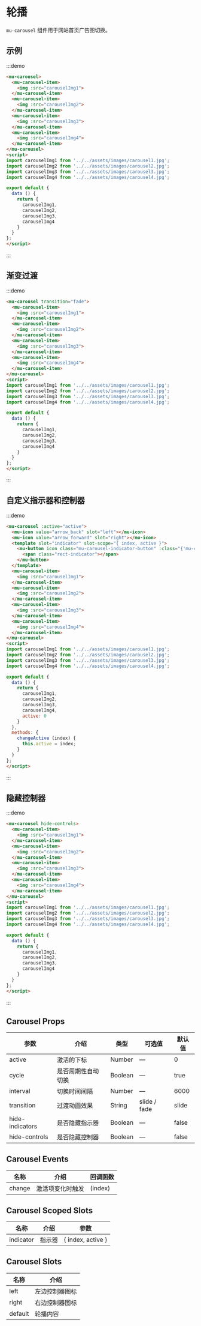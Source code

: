 # 轮播

`mu-carousel` 组件用于网站首页广告图切换。

## 示例

:::demo
```html
<mu-carousel>
  <mu-carousel-item>
    <img :src="carouselImg1">
  </mu-carousel-item>
  <mu-carousel-item>
    <img :src="carouselImg2">
  </mu-carousel-item>
  <mu-carousel-item>
    <img :src="carouselImg3">
  </mu-carousel-item>
  <mu-carousel-item>
    <img :src="carouselImg4">
  </mu-carousel-item>
</mu-carousel>
<script>
import carouselImg1 from '../../assets/images/carousel1.jpg';
import carouselImg2 from '../../assets/images/carousel2.jpg';
import carouselImg3 from '../../assets/images/carousel3.jpg';
import carouselImg4 from '../../assets/images/carousel4.jpg';

export default {
  data () {
    return {
      carouselImg1,
      carouselImg2,
      carouselImg3,
      carouselImg4
    }
  }
};
</script>
```
:::

## 渐变过渡

:::demo
```html
<mu-carousel transition="fade">
  <mu-carousel-item>
    <img :src="carouselImg1">
  </mu-carousel-item>
  <mu-carousel-item>
    <img :src="carouselImg2">
  </mu-carousel-item>
  <mu-carousel-item>
    <img :src="carouselImg3">
  </mu-carousel-item>
  <mu-carousel-item>
    <img :src="carouselImg4">
  </mu-carousel-item>
</mu-carousel>
<script>
import carouselImg1 from '../../assets/images/carousel1.jpg';
import carouselImg2 from '../../assets/images/carousel2.jpg';
import carouselImg3 from '../../assets/images/carousel3.jpg';
import carouselImg4 from '../../assets/images/carousel4.jpg';

export default {
  data () {
    return {
      carouselImg1,
      carouselImg2,
      carouselImg3,
      carouselImg4
    }
  }
};
</script>
```
:::

## 自定义指示器和控制器

:::demo
```html
<mu-carousel :active="active">
  <mu-icon value="arrow_back" slot="left"></mu-icon>
  <mu-icon value="arrow_forward" slot="right"></mu-icon>
  <template slot="indicator" slot-scope="{ index, active }">
    <mu-button icon class="mu-carousel-indicator-button" :class="{'mu-carousel-indicator-button__active': active}" @click="changeActive(index)">
      <span class="rect-indicator"></span>
    </mu-button>
  </template>
  <mu-carousel-item>
    <img :src="carouselImg1">
  </mu-carousel-item>
  <mu-carousel-item>
    <img :src="carouselImg2">
  </mu-carousel-item>
  <mu-carousel-item>
    <img :src="carouselImg3">
  </mu-carousel-item>
  <mu-carousel-item>
    <img :src="carouselImg4">
  </mu-carousel-item>
</mu-carousel>
<script>
import carouselImg1 from '../../assets/images/carousel1.jpg';
import carouselImg2 from '../../assets/images/carousel2.jpg';
import carouselImg3 from '../../assets/images/carousel3.jpg';
import carouselImg4 from '../../assets/images/carousel4.jpg';

export default {
  data () {
    return {
      carouselImg1,
      carouselImg2,
      carouselImg3,
      carouselImg4,
      active: 0
    }
  },
  methods: {
    changeActive (index) {
      this.active = index;
    }
  }
};
</script>
```
:::

## 隐藏控制器

:::demo
```html
<mu-carousel hide-controls>
  <mu-carousel-item>
    <img :src="carouselImg1">
  </mu-carousel-item>
  <mu-carousel-item>
    <img :src="carouselImg2">
  </mu-carousel-item>
  <mu-carousel-item>
    <img :src="carouselImg3">
  </mu-carousel-item>
  <mu-carousel-item>
    <img :src="carouselImg4">
  </mu-carousel-item>
</mu-carousel>
<script>
import carouselImg1 from '../../assets/images/carousel1.jpg';
import carouselImg2 from '../../assets/images/carousel2.jpg';
import carouselImg3 from '../../assets/images/carousel3.jpg';
import carouselImg4 from '../../assets/images/carousel4.jpg';

export default {
  data () {
    return {
      carouselImg1,
      carouselImg2,
      carouselImg3,
      carouselImg4
    }
  }
};
</script>
```
:::

## Carousel Props

| 参数 | 介绍 | 类型 | 可选值 | 默认值 |
|------|------|------|------|------|
| active | 激活的下标 | Number | — | 0 |
| cycle | 是否周期性自动切换 | Boolean | — | true |
| interval | 切换时间间隔 | Number  | — | 6000 |
| transition | 过渡动画效果 | String | slide / fade | slide |
| hide-indicators | 是否隐藏指示器 | Boolean | — | false |
| hide-controls | 是否隐藏控制器 | Boolean | — | false |

## Carousel Events

| 名称 | 介绍 | 回调函数 |
|-----|------|--------|
| change | 激活项变化时触发 | (index) |

## Carousel Scoped Slots

| 名称 | 介绍 | 参数 |
|------|------|------|
| indicator | 指示器 | { index, active } |

## Carousel Slots

| 名称  | 介绍 |
|------|------|
| left | 左边控制器图标 |
| right | 右边控制器图标 |
| default | 轮播内容 |

<script>
import carouselImg1 from '../../assets/images/carousel1.jpg';
import carouselImg2 from '../../assets/images/carousel2.jpg';
import carouselImg3 from '../../assets/images/carousel3.jpg';
import carouselImg4 from '../../assets/images/carousel4.jpg';

export default {
  data () {
    return {
      carouselImg1,
      carouselImg2,
      carouselImg3,
      carouselImg4,
      active: 0
    }
  },
  methods: {
    changeActive (index) {
      this.active = index;
    }
  }
};
</script>
<style class="less">
.rect-indicator {
  display: inline-block;
  width: 10px;
  height: 10px;
  background-color: #fff;
  opacity: .5;
  transition: opacity .3s;
}
.mu-carousel-indicator-button__active .rect-indicator {
  opacity: 1;
}
</style>
